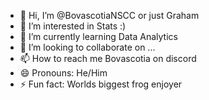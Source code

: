 - 👋 Hi, I’m @BovascotiaNSCC or just Graham
- 👀 I’m interested in Stats :)
- 🌱 I’m currently learning Data Analytics
- 💞️ I’m looking to collaborate on ...
- 📫 How to reach me Bovascotia on discord
- 😄 Pronouns: He/Him
- ⚡ Fun fact: Worlds biggest frog enjoyer

<!---
BovascotiaNSCC/BovascotiaNSCC is a ✨ special ✨ repository because its `README.md` (this file) appears on your GitHub profile.
You can click the Preview link to take a look at your changes.
--->
